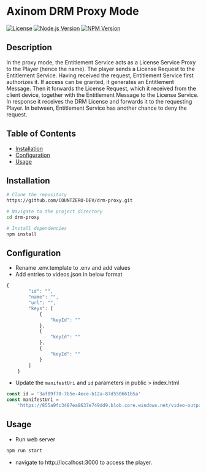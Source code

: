 # Axinom DRM Proxy Mode

[![License](https://img.shields.io/badge/license-MIT-blue.svg)](LICENSE)
[![Node.js Version](https://img.shields.io/badge/node-%3E%3D%2012-brightgreen.svg)](https://nodejs.org/)
[![NPM Version](https://img.shields.io/npm/v/npm.svg)](https://www.npmjs.com/)

## Description

In the proxy mode, the Entitlement Service acts as a License Service Proxy to the Player (hence the name). The player sends a License Request to the Entitlement Service. Having received the request, Entitlement Service first authorizes it. If access can be granted, it generates an Entitlement Message. Then it forwards the License Request, which it received from the client device, together with the Entitlement Message to the License Service. In response it receives the DRM License and forwards it to the requesting Player. In between, Entitlement Service has another chance to deny the request.

## Table of Contents

- [Installation](#installation)
- [Configuration](#configuration)
- [Usage](#usage)

## Installation

```bash
# Clone the repository
https://github.com/COUNTZERO-DEV/drm-proxy.git

# Navigate to the project directory
cd drm-proxy

# Install dependencies
npm install
```

## Configuration

- Rename .env.template to .env and add values
- Add entries to videos.json in below format

```javascript
{
		"id": "",
		"name": "",
		"url": "",
		"keys": [
			{
				"keyId": ""
			},
			{
				"keyId": ""
			},
			{
				"keyId": ""
			}
		]
	}

```

- Update the `manifestUri` and `id` parameters in public > index.html

```javascript
const id = '3af89f70-7b5e-4ece-b12a-87d550661b5a'
const manifestUri =
	'https://855a9fc3487ea8637e749dd9.blob.core.windows.net/video-output/6AF6FsgTSeyjQqQdoBp2pt/dash/manifest.mpd'
```

## Usage

- Run web server

```bash
npm run start
```

- navigate to http://localhost:3000 to access the player.
